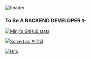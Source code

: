 ![header](https://capsule-render.vercel.app/api?type=waving&color=23527D&height=200&section=header&text=WECOME%20!-nl-&fontColor=FFFFFF&fontsize=130&animation=twinkling&desc=This%20Is%20MINJI's%20Github%20Page&descAlign=80)
### To Be A BACKEND DEVELOPER ✨
<!--
**mandoo15/mandoo15** is a ✨ _special_ ✨ repository because its `README.md` (this file) appears on your GitHub profile.

Here are some ideas to get you started:

- 🔭 I’m currently working on ...
- 🌱 I’m currently learning ...
- 👯 I’m looking to collaborate on ...
- 🤔 I’m looking for help with ...
- 💬 Ask me about ...
- 📫 How to reach me: ...
- 😄 Pronouns: ...
- ⚡ Fun fact: ...
-->

[![Minji's GitHub stats](https://github-readme-stats.vercel.app/api?username=mandoo15)](https://github.com/mandoo15/github-readme-stats)

[![Solved.ac
프로필](http://mazassumnida.wtf/api/generate_badge?boj=mandoo15)](https://solved.ac/mandoo15)





[![Hits](https://hits.seeyoufarm.com/api/count/incr/badge.svg?url=https%3A%2F%2Fgithub.com%2Fmandoo15%2Fhit-counter&count_bg=%23527DCE&title_bg=%23C3DDFF&icon=github.svg&icon_color=%23FFFFFF&title=VISIT+%5B+today+%2F+total+%5D&edge_flat=false)](https://hits.seeyoufarm.com)
